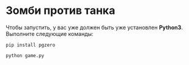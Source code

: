 # Зомби против танка

Чтобы запустить, у вас уже должен быть уже установлен **Python3**.
Выполните следующие команды:

```shell
pip install pgzero
```

```shell
python game.py
```
